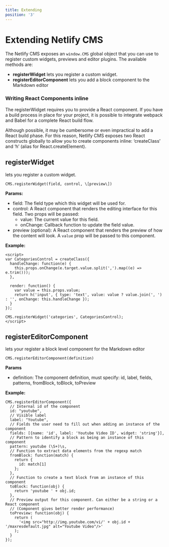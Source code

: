 ```yaml
---
title: Extending
position: '3'
---
```


# Extending Netlify CMS

The Netlify CMS exposes an `window.CMS` global object that you can use to register custom widgets, previews and editor plugins. The available methods are:

* **registerWidget** lets you register a custom widget.
* **registerEditorComponent** lets you add a block component to the Markdown editor

### Writing React Components inline

The registerWidget requires you to provide a React component. If you have a build process in place for your project, it is possible to integrate webpack and Babel for a complete React build flow.

Although possible, it may be cumbersome or even impractical to add a React build phase. For this reason, Netlify CMS exposes two React constructs globally to allow you to create components inline: ‘createClass’ and ‘h’ (alias for React.createElement).

## registerWidget

lets you register a custom widget.

`CMS.registerWidget(field, control, \[preview\])`

**Params:**

* field: The field type which this widget will be used for.
* control: A React component that renders the editing interface for this field. Two props will be passed:
  * value: The current value for this field.
  * onChange: Callback function to update the field value.
* preview (optional): A React component that renders the preview of how the content will look. A `value` prop will be passed to this component.

**Example:**

    <script>
    var CategoriesControl = createClass({
      handleChange: function(e) {
        this.props.onChange(e.target.value.split(',').map((e) => e.trim()));
      },
    
      render: function() {
        var value = this.props.value;
        return h('input', { type: 'text', value: value ? value.join(', ') : '', onChange: this.handleChange });
      }
    });
    
    CMS.registerWidget('categories', CategoriesControl);
    </script>

## registerEditorComponent

lets your register a block level component for the Markdown editor

`CMS.registerEditorComponent(definition)`

**Params**

* definition: The component definition, must specify: id, label, fields, patterns, fromBlock, toBlock, toPreview

**Example:**

    CMS.registerEditorComponent({
      // Internal id of the component
      id: "youtube",
      // Visible label
      label: "Youtube",
      // Fields the user need to fill out when adding an instance of the component
      fields: [{name: 'id', label: 'Youtube Video ID', widget: 'string'}],
      // Pattern to identify a block as being an instance of this component
      pattern: youtube (\S+)\s,
      // Function to extract data elements from the regexp match
      fromBlock: function(match) {
        return {
          id: match[1]
        };
      },
      // Function to create a text block from an instance of this component
      toBlock: function(obj) {
        return 'youtube ' + obj.id;
      },
      // Preview output for this component. Can either be a string or a React component
      // (Component gives better render performance)
      toPreview: function(obj) {
        return (
          '<img src="http://img.youtube.com/vi/' + obj.id + '/maxresdefault.jpg" alt="Youtube Video"/>'
        );
      }
    });